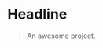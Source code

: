 <!--
 * @Author: yirufeng
 * @Date: 1985-10-26 16:15:00
 * @LastEditTime: 2021-12-24 09:45:06
 * @LastEditors: yirufeng
 * @Description: 
 * @FilePath: /AlgoBook/README.md
-->
# Headline

> An awesome project.

